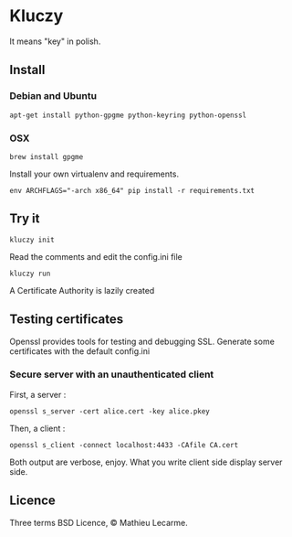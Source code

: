 Kluczy
======

It means "key" in polish.

Install
-------

### Debian and Ubuntu

    apt-get install python-gpgme python-keyring python-openssl

### OSX

    brew install gpgme

Install your own virtualenv and requirements.

    env ARCHFLAGS="-arch x86_64" pip install -r requirements.txt

Try it
------

    kluczy init

Read the comments and edit the config.ini file

    kluczy run

A Certificate Authority is lazily created


Testing certificates
--------------------

Openssl provides tools for testing and debugging SSL.
Generate some certificates with the default config.ini

### Secure server with an unauthenticated client

First, a server :

    openssl s_server -cert alice.cert -key alice.pkey

Then, a client :

    openssl s_client -connect localhost:4433 -CAfile CA.cert

Both output are verbose, enjoy. What you write client side display server side.

Licence
-------

Three terms BSD Licence, © Mathieu Lecarme.
